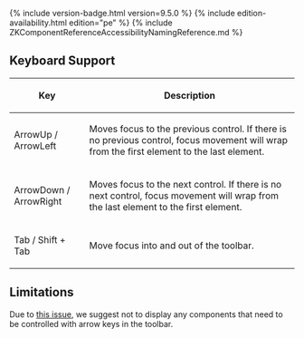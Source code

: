  {% include
version-badge.html version=9.5.0 %} <!--REQUIRED ZK EDITION: PE -->
{% include edition-availability.html edition="pe" %} {% include
ZKComponentReferenceAccessibilityNamingReference.md %}

## Keyboard Support

<table>
<thead>
<tr class="header">
<th><center>
<p>Key</p>
</center></th>
<th><center>
<p>Description</p>
</center></th>
</tr>
</thead>
<tbody>
<tr class="odd">
<td><p>ArrowUp / ArrowLeft</p></td>
<td><p>Moves focus to the previous control. If there is no previous
control, focus movement will wrap from the first element to the last
element.</p></td>
</tr>
<tr class="even">
<td><p>ArrowDown / ArrowRight</p></td>
<td><p>Moves focus to the next control. If there is no next control,
focus movement will wrap from the last element to the first
element.</p></td>
</tr>
<tr class="odd">
<td><p>Tab / Shift + Tab</p></td>
<td><p>Move focus into and out of the toolbar.</p></td>
</tr>
</tbody>
</table>

## Limitations

Due to [this issue](https://github.com/w3c/aria-practices/issues/1283),
we suggest not to display any components that need to be controlled with
arrow keys in the toolbar.
